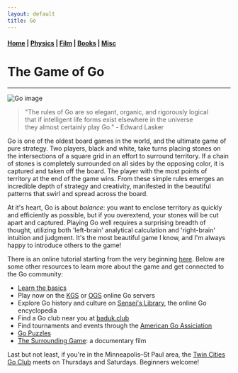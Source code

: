 ```yaml
---
layout: default
title: Go
---
```


#### [Home](index.md) | [Physics](physics.md) | [Film](film.md) | [Books](books.md) | [Misc](misc.md)

# The Game of Go
---

![Go image](/images/go_image.png)


> "The rules of Go are so elegant, organic, and rigorously logical    
that if intelligent life forms exist elsewhere in the universe   
they almost certainly play Go." - Edward Lasker

Go is one of the oldest board games in the world, and the ultimate game of pure strategy. Two players, black and white, take turns placing stones on the intersections of a square grid in an effort to surround territory. If a chain of stones is completely surrounded on all sides by the opposing color, it is captured and taken off the board. The player with the most points of territory at the end of the game wins. From these simple rules emerges an incredible depth of strategy and creativity, manifested in the beautiful patterns that swirl and spread across the board.

At it's heart, Go is about *balance*: you want to enclose territory as quickly and efficiently as possible, but if you overextend, your stones will be cut apart and captured. Playing Go well requires a surprising breadth of thought, utilizing both 'left-brain' analytical calculation and 'right-brain' intuition and judgment. It's the most beautiful game I know, and I'm always happy to introduce others to the game!

There is an online tutorial starting from the very beginning [here](https://playgo.to/index.html#/en/intro). Below are some other resources to learn more about the game and get connected to the Go community:

- [Learn the basics](https://senseis.xmp.net/?RulesOfGoIntroductory)
- Play now on the [KGS](http://gokgs.com) or [OGS](http://online-go.com) online Go servers
- Explore Go history and culture on [Sensei's Library](https://senseis.xmp.net), the online Go encyclopedia
- Find a Go club near you at [baduk.club](https://baduk.club/)
- Find tournaments and events through the [American Go Assiciation](https://www.usgo.org)
- [Go Puzzles](https://www.goproblems.com)
- [The Surrounding Game](https://www.surroundinggamemovie.com/): a documentary film

Last but not least, if you're in the Minneapolis–St Paul area, the [Twin Cities Go Club](https://twincitiesgo.club/) meets on Thursdays and Saturdays. Beginners welcome!
